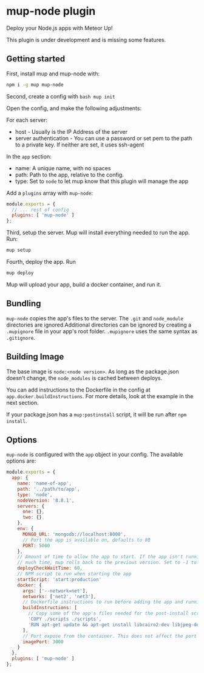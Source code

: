 # mup-node plugin

Deploy your Node.js apps with Meteor Up!

This plugin is under development and is missing some features.

## Getting started

First, install mup and mup-node with:

```bash
npm i -g mup mup-node
```

Second, create a config with
``bash
mup init
``

Open the config, and make the following adjustments:

For each server:
- host - Usually is the IP Address of the server
- server authentication - You can use a password or set pem to the path to a private key. If neither are set, it uses ssh-agent

In the `app` section:

- name: A unique name, with no spaces
- path: Path to the app, relative to the config.
- type: Set to `node` to let mup know that this plugin will manage the app

Add a `plugins` array with `mup-node`:

```js
module.exports = {
  // ... rest of config
  plugins: [ 'mup-node' ]
};
```

Third, setup the server. Mup will install everything needed to run the app. Run:

```bash
mup setup
```

Fourth, deploy the app. Run

```bash
mup deploy
```

Mup will upload your app, build a docker container, and run it.

## Bundling

`mup-node` copies the app's files to the server. The `.git` and `node_module` directories are ignored.Additional directories can be ignored by creating a `.mupignore` file in your app's root folder. `.mupignore` uses the same syntax as `.gitignore`.

## Building Image

The base image is `node:<node version>`. As long as the package.json doesn't change, the `node_modules` is cached between deploys.

You can add instructions to the Dockerfile in the config at `app.docker.buildInstructions`. For more details, look at the example in the next section.

If your package.json has a `mup:postinstall` script, it will be run after `npm install`.

## Options

`mup-node` is configured with the `app` object in your config. The available options are:

```js
module.exports = {
  app: {
    name: 'name-of-app',
    path: '../path/to/app',
    type: 'node',
    nodeVersion: '8.8.1',
    servers: {
      one: {},
      two: {}
    },
    env: {
      MONGO_URL: 'mongodb://localhost:8000',
      // Port the app is available on, defaults to 80
      PORT: 5000
    },
    // Amount of time to allow the app to start. If the app isn't running within this
    // much time, mup rolls back to the previous version. Set to -1 to disable.
    deployCheckWaitTime: 60,
    // NPM script to run when starting the app
    startScript: 'start:production'
    docker: {
      args: ['--network=net'],
      networks: ['net2', 'net3'],
      // Dockerfile instructions to run before adding the app and running `npm install`
      buildInstructions: [
        // Copy some of the app's files needed for the post-install script
        'COPY ./scripts ./scripts',
        'RUN apt-get update && apt-get install libcairo2-dev libjpeg-dev libpango1.0-dev libgif-dev build-essential g++ -y',
      ],
      // Port expose from the container. This does not affect the port the app is accessed on. Default is 3000
      imagePort: 3000
    }
  },
  plugins: [ 'mup-node' ]
};
```
